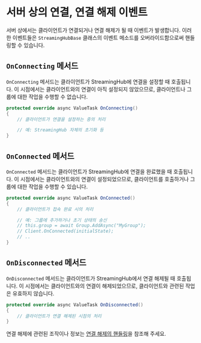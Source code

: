 # 서버 상의 연결, 연결 해제 이벤트

서버 상에서는 클라이언트가 연결되거나 연결 해제가 될 때 이벤트가 발생합니다. 이러한 이벤트들은 `StreamingHubBase` 클래스의 이벤트 메소드를 오버라이드함으로써 핸들링할 수 있습니다.

## `OnConnecting` 메서드
`OnConnecting` 메서드는 클라이언트가 StreamingHub에 연결을 설정할 때 호출됩니다. 이 시점에서는 클라이언트와의 연결이 아직 설정되지 않았으므로, 클라이언트나 그룹에 대한 작업을 수행할 수 없습니다.

```csharp
protected override async ValueTask OnConnecting()
{
    // 클라이언트가 연결을 설정하는 중의 처리

    // 예: StreamingHub 자체의 초기화 등
}
```

## `OnConnected` 메서드
`OnConnected` 메서드는 클라이언트가 StreamingHub에 연결을 완료했을 때 호출됩니다. 이 시점에서는 클라이언트와의 연결이 설정되었으므로, 클라이언트를 호출하거나 그룹에 대한 작업을 수행할 수 있습니다.

```csharp
protected override async ValueTask OnConnected()
{
    // 클라이언트가 접속 완료 시의 처리

    // 예: 그룹에 추가하거나 초기 상태의 송신
    // this.group = await Group.AddAsync("MyGroup");
    // Client.OnConnected(initialState);
    // ..
}
```


## `OnDisconnected` 메서드
`OnDisconnected` 메서드는 클라이언트가 StreamingHub에서 연결 해제될 때 호출됩니다. 이 시점에서는 클라이언트와의 연결이 해제되었으므로, 클라이언트와 관련된 작업은 유효하지 않습니다.

```csharp
protected override async ValueTask OnDisconnected()
{
    // 클라이언트가 연결 해제된 시점의 처리
}
```

연결 해제에 관련된 조작이나 정보는 [연결 해제의 핸들링](disconnection)을 참조해 주세요.
